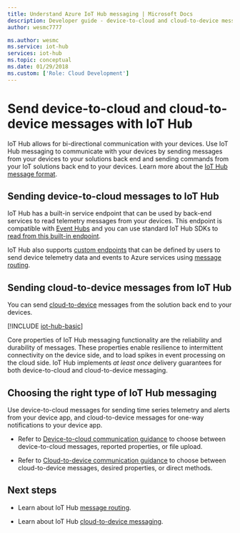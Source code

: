 ```yaml
---
title: Understand Azure IoT Hub messaging | Microsoft Docs
description: Developer guide - device-to-cloud and cloud-to-device messaging with IoT Hub. Includes information about message formats and supported communications protocols.
author: wesmc7777

ms.author: wesmc
ms.service: iot-hub
services: iot-hub
ms.topic: conceptual
ms.date: 01/29/2018
ms.custom: ['Role: Cloud Development']
---
```


# Send device-to-cloud and cloud-to-device messages with IoT Hub

IoT Hub allows for bi-directional communication with your devices. Use IoT Hub messaging to communicate with your devices by sending messages from your devices to your solutions back end and sending commands from your IoT solutions back end to your devices. Learn more about the [IoT Hub message format](iot-hub-devguide-messages-construct.md).

## Sending device-to-cloud messages to IoT Hub

IoT Hub has a built-in service endpoint that can be used by back-end services to read telemetry messages from your devices. This endpoint is compatible with [Event Hubs](../event-hubs/index.yml) and you can use standard IoT Hub SDKs to [read from this built-in endpoint](iot-hub-devguide-messages-read-builtin.md).

IoT Hub also supports [custom endpoints](iot-hub-devguide-endpoints.md#custom-endpoints) that can be defined by users to send device telemetry data and events to Azure services using [message routing](iot-hub-devguide-messages-d2c.md).

## Sending cloud-to-device messages from IoT Hub

You can send [cloud-to-device](iot-hub-devguide-messages-c2d.md) messages from the solution back end to your devices.

[!INCLUDE [iot-hub-basic](../../includes/iot-hub-basic-partial.md)]

Core properties of IoT Hub messaging functionality are the reliability and durability of messages. These properties enable resilience to intermittent connectivity on the device side, and to load spikes in event processing on the cloud side. IoT Hub implements *at least once* delivery guarantees for both device-to-cloud and cloud-to-device messaging.

## Choosing the right type of IoT Hub messaging

Use device-to-cloud messages for sending time series telemetry and alerts from your device app, and cloud-to-device messages for one-way notifications to your device app.

* Refer to [Device-to-cloud communication guidance](./iot-hub-devguide-d2c-guidance.md) to choose between device-to-cloud messages, reported properties, or file upload.

* Refer to [Cloud-to-device communication guidance](./iot-hub-devguide-c2d-guidance.md) to choose between cloud-to-device messages, desired properties, or direct methods.

## Next steps

* Learn about IoT Hub [message routing](iot-hub-devguide-messages-d2c.md).

* Learn about IoT Hub [cloud-to-device messaging](iot-hub-devguide-messages-c2d.md).
